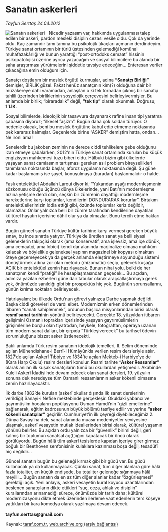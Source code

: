 # Sanatın askerleri

*Tayfun Serttaş 24.04.2012*

<div class="yazi"><img align="left" alt="Sanatın askerleri" border="0" src="http://www.taraf.com.tr/fotoraflar/makaleler/sanatin-askerleri_2691_orijinal.jpg" style="border-right-width:10px; border-color:#FFFFFF"/><p>Nicedir yazasım var, hakkımda uygulanması talep edilen bir askerî, pardon meslekî disiplin cezası vesile oldu. Çok da yerinde oldu. Kaç zamandır tamı tamına bu psikolojik tıkaçları açmanın derdindeyim. Türkiye sanat ortamının bir türlü üstesinden gelemediği komünal muhafazakârlığı ve bunun yarattığı “post-ortodoks cemaat” hissinin psikopatolojisi üzerine ayrıca yazacağım ve sosyal bilimcilere bu alanda bir saha araştırması yürütmelerini şiddetle tavsiye edeceğim... Enteresan veriler çıkacağına emin olduğum için. </p>
<p>Sanatçı dostlarım bir meslek örgütü kurmuşlar, adına <b>“Sanatçı Birliği”</b> demişler, BİRLİK güzel. Fakat henüz sanatçının kim(?) olduğuna dair bir müzakereye dahi varamadan, anlaşılan o ki tek tornadan çıkmış bir sanatçı tahlili üzerinden birliklerinin sosyolojik çerçevesini belirleyivermişler. Bu anlamda bir birlik; “biraradalık” değil, <b>“tek tip”</b> olarak okunmalı. Doğrusu; <b>1’LİK</b>. </p>
<p>Sosyal bilimlerde, ideolojik bir tasavvura dayanarak rafine insan tipi yaratma çabasına diyoruz; “ilkesel faşizm”. Bugün daha çok soldan türüyor. O nedenle olacak, beni bu meslek örgütüne kabul edip etmeme noktasında pek kararsız kalmışlar. Geçenlerde birine “ASKER” demiştim hatta, ondan... Ne ironi ama! </p>
<p>Senelerdir bu jakoben zeminin ne derece ciddi tehlikelere gebe olduğunu izah etmeye çabalarken, 2012’nin Türkiye sanat ortamında kurulan bu küçük engizisyon mahkemesi tuzu biberi oldu. Hâlbuki bizim gibi ülkelerde yaşayan sanat camiasının tartışması gereken asıl problem bireysellikleri tanımlama noktasında başlar, aforoz uygulama noktasında değil. Şu güne kadar başlamamış ise şayet, konuşulmaya (buradan) başlanmalıdır o halde. </p>
<p>Faslı entelektüel Abdallah Laroui diyor ki; “Yukarıdan aşağı modernleşmenin sözkonusu olduğu üçüncü dünya ülkelerinde, yani Batı’nın modernleşme hızına yetişme derdi olan, seçkin bir zümrenin dayattığı modernleşme hareketlerine karşı toplumlar, kendilerini DONDURARAK korurlar”. Birtakım entelektüellerimizin iddia ettiği gibi, özünde toplumlar keriz değildir, olamazlar. Onlar yalnızca belli bir zümre tarafından kendilerine dayatılan kültürel hayatın içerisine dâhil olur ya da olmazlar. Bunu tercih etme hakları vardır.</p>
<p>Bugün güncel sanatın Türkiye kültür tarihine karşı vermesi gereken büyük sınav, bu ince sınırda yatıyor. Türkiye’de üretilen sanat ya belli siyasi geleneklerin takipçisi olarak (ama konservatif, ama işlevsiz, ama içe dönük, ama cemaatçi, ama lobici) kendi dar alanında marjinalize olmaya mahkûm kalacak ve böylelikle geleneksel yapının magazinel bir kopyası olmaktan öteye geçemeyecek ya da gerçek anlamda eleştirmeye soyunduğu sistemi dönüştürmek adına zor olan metodu (rhizomatic) seçip, gelecek kuşağa AÇIK bir entelektüel zemin hazırlayacak. Bunun nihai yolu, belki de her sanatçının kendi “pratiği” ile hesaplaşmasından geçecek... Bu açıdan, adımıza yazılan ezberleri güne dair tabular olarak araçsallaştırmaya gerek yok, önümüzde sanıldığı gibi bir prospektüs hiç yok. Bugünün sorunsallarını, günün kırılma noktaları belirleyecek. </p>
<p>Hatırlayalım; bu ülkede Ordu’nun görevi yalnızca Darbe yapmak değildi. Başka ciddi görevleri de vardı elbet. Modernizmin erken dönemlerinden itibaren “sanatı sahiplenmek”, ordunun başlıca misyonlarından birisi olarak <b>resmî sanat tarihi</b>nin yönünü belirleyecekti. Gerçekte 18. yüzyıldan itibaren gelişimini Osmanlı toprakları içerisinde yaşayan gayrımüslimlerin girişimlerine borçlu olan tiyatrodan, heykele, fotoğraftan, operaya uzanan tüm modern sanat dalları, bir çırpıda “Türkleşiverecek” bu tarihsel ödevin sorumluluğunu bizzat asker üstlenecekti.</p>
<p>Batılı anlamda Türk resim sanatının ideolojik temelleri, II. Selim döneminde açılan Mühendishane-i Berrî-i Hümâyûn’da verilen resim dersleriyle atılır. 1827’de açılan Askerî Tıbbiye ve 1834’te açılan Mekteb-i Harbiye’ye de (Kara Harp Okulu) resim dersleri konulur. Resmi tarihte <b>“Asker Ressamlar”</b> olarak anılan ilk kuşak sanatçıların tümü bu okullardan yetişmedir. Akabinde Kuleli Askerî İdadisi’nde devam edecek olan sanat dersleri, 19. yüzyılın sonuna dek neredeyse tüm Osmanlı ressamlarının asker kökenli olmasına zemin hazırlayacaktır.</p>
<p>İlk darbe 1882’de kurulan (askerî okullar dışında ilk sanat derslerinin verildiği) Sanayi-i Nefise mektebinde gerçekleşir. Okuldaki yabancı ve gayrımüslim hocaların popülasyonu Osman Hamdi’nin “gizli emellerine” bağlanarak, eğitim kadrosunun büyük bölümü tasfiye edilir ve yerine <b>“asker kökenli sanatçılar”</b> geçirilir. Cumhuriyet’in ilk çeyreği diyebileceğimiz 2. Dünya Savaşı’na dek, sanat alanında muasır medeniyetler seviyesine ulaşmak, askerî vesayetin mutlak ideallerinden birisi olarak, kültürel yaşamın yönünü belirler. Bu açıdan ordu yalnızca bir “güvenlik” birimi değil, geri kalmış bir toplumun sanatsal aç(L)ığını kapatacak bir öncü olarak görülüyordu. Bugün hâlâ tüm askerî tesislerde kapıdan içeriye girer girmez boğuk bir Beethoven senfonisinin kulaklara kazınması boşa değil, tesadüfî hiç değildir... </p>
<p>Güncel sanatın bugün bu geleneği kırmak gibi bir gücü var. Bu gücü kullanacak ya da kullanmayacak. Çünkü sanat, tüm diğer alanlara göre hâlâ fazla totaliter, en küçük endişede, bu totaliter geleneğe sığınmaya hâlâ meyilli... Bugün sanatın da en az tüm diğer alanlar kadar “özgürleşmesi” gerektiği açık. Yeni anlayış, askerî vesayetin kural koyucu uzantılarından beslenen sanatçıların dikte ettikleri “suç, ceza, ahlak ve disiplin” kurallarından arınamadığı sürece, önümüzde bir tarih daha; kültürel modernizasyonu dikte etmek üzerinden ilerleme vaat edenlerin ters köşeye yattıkları bir kara komedya olarak yazılmaya devam edecek.<br/><br/><b>tayfun.serttas@gmail.com</b></p>
</div>

Kaynak: [taraf.com.tr](http://www.taraf.com.tr/tayfun-serttas/makale-sanatin-askerleri.htm), [web.archive.org (arşiv bağlantısı)](http://web.archive.org/web/20131107122454/http://www.taraf.com.tr/tayfun-serttas/makale-sanatin-askerleri.htm)

